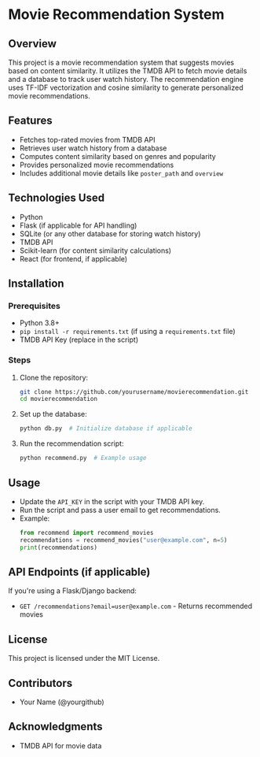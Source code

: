 # Movie Recommendation System

## Overview
This project is a movie recommendation system that suggests movies based on content similarity. It utilizes the TMDB API to fetch movie details and a database to track user watch history. The recommendation engine uses TF-IDF vectorization and cosine similarity to generate personalized movie recommendations.

## Features
- Fetches top-rated movies from TMDB API
- Retrieves user watch history from a database
- Computes content similarity based on genres and popularity
- Provides personalized movie recommendations
- Includes additional movie details like `poster_path` and `overview`

## Technologies Used
- Python
- Flask (if applicable for API handling)
- SQLite (or any other database for storing watch history)
- TMDB API
- Scikit-learn (for content similarity calculations)
- React (for frontend, if applicable)

## Installation
### Prerequisites
- Python 3.8+
- `pip install -r requirements.txt` (if using a `requirements.txt` file)
- TMDB API Key (replace in the script)

### Steps
1. Clone the repository:
   ```bash
   git clone https://github.com/yourusername/movierecommendation.git
   cd movierecommendation
   ```
2. Set up the database:
   ```bash
   python db.py  # Initialize database if applicable
   ```
3. Run the recommendation script:
   ```bash
   python recommend.py  # Example usage
   ```

## Usage
- Update the `API_KEY` in the script with your TMDB API key.
- Run the script and pass a user email to get recommendations.
- Example:
  ```python
  from recommend import recommend_movies
  recommendations = recommend_movies("user@example.com", n=5)
  print(recommendations)
  ```

## API Endpoints (if applicable)
If you're using a Flask/Django backend:
- `GET /recommendations?email=user@example.com` - Returns recommended movies

## License
This project is licensed under the MIT License.

## Contributors
- Your Name (@yourgithub)

## Acknowledgments
- TMDB API for movie data

